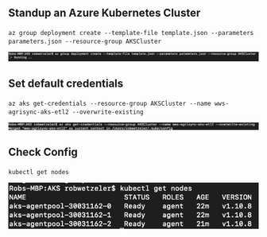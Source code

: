 ## Standup an Azure Kubernetes Cluster ##

`az group deployment create --template-file template.json --parameters parameters.json --resource-group AKSCluster`

![aks standup](images/aks-standup.png)

## Set default credentials ##

`az aks get-credentials --resource-group AKSCluster --name wws-agrisync-aks-etl2 --overwrite-existing`

![set kubectl](images/set_kubectl.png)

## Check Config ##

`kubectl get nodes`

![get nodes](images/get_nodes.png)
